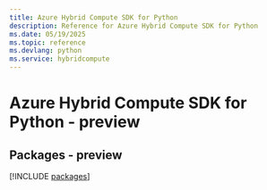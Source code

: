 ```yaml
---
title: Azure Hybrid Compute SDK for Python
description: Reference for Azure Hybrid Compute SDK for Python
ms.date: 05/19/2025
ms.topic: reference
ms.devlang: python
ms.service: hybridcompute
---
```

# Azure Hybrid Compute SDK for Python - preview
## Packages - preview
[!INCLUDE [packages](hybrid-compute-index.md)]